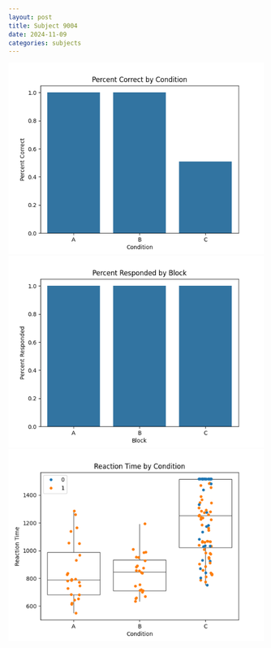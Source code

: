 ```yaml
---
layout: post
title: Subject 9004
date: 2024-11-09
categories: subjects
---
```


![](data/9004/run-12/9004_ATS_percent_correct.png)
![](data/9004/run-12/9004_ATS_percent_responded.png)
![](data/9004/run-12/9004_ATS_rt.png)
